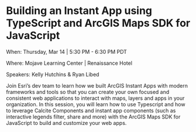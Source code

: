 # Building an Instant App using TypeScript and ArcGIS Maps SDK for JavaScript

When: Thursday, Mar 14 | 5:30 PM - 6:30 PM PDT

Where: Mojave Learning Center | Renaissance Hotel

Speakers: Kelly Hutchins & Ryan Libed

Join Esri’s dev team to learn how we built ArcGIS Instant Apps with modern frameworks and tools so that you can create your own focused and consistent web applications to interact with maps, layers and apps in your organization. In this session, you will learn how to use Typescript and how to leverage Calcite Components and instant app components (such as interactive legends filter, share and more) with the ArcGIS Maps SDK for JavaScript to build and customize your web apps.
